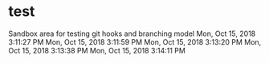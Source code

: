 # test
Sandbox area for testing git hooks and branching model
Mon, Oct 15, 2018  3:11:27 PM
Mon, Oct 15, 2018  3:11:59 PM
Mon, Oct 15, 2018  3:13:20 PM
Mon, Oct 15, 2018  3:13:38 PM
Mon, Oct 15, 2018  3:14:11 PM
